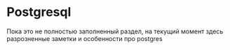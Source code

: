 # Postgresql

Пока это не полностью заполненный раздел, на текущий момент здесь разрозненные заметки и особенности про postgres